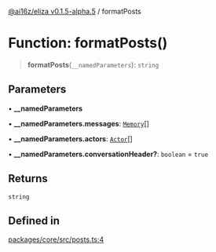 [@ai16z/eliza v0.1.5-alpha.5](../index.md) / formatPosts

# Function: formatPosts()

> **formatPosts**(`__namedParameters`): `string`

## Parameters

• **\_\_namedParameters**

• **\_\_namedParameters.messages**: [`Memory`](../interfaces/Memory.md)[]

• **\_\_namedParameters.actors**: [`Actor`](../interfaces/Actor.md)[]

• **\_\_namedParameters.conversationHeader?**: `boolean` = `true`

## Returns

`string`

## Defined in

[packages/core/src/posts.ts:4](https://github.com/royerz2/eliza-test-textrs-main/blob/main/packages/core/src/posts.ts#L4)
